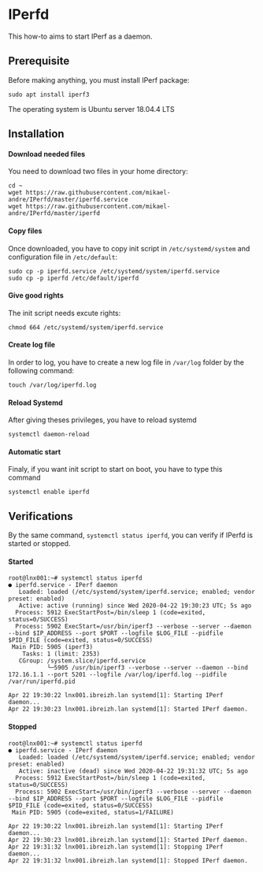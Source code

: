 # IPerfd
This how-to aims to start IPerf as a daemon.
## Prerequisite
Before making anything, you must install IPerf package:
```
sudo apt install iperf3
```

The operating system is Ubuntu server 18.04.4 LTS
## Installation
#### Download needed files
You need to download two files in your home directory:
```
cd ~
wget https://raw.githubusercontent.com/mikael-andre/IPerfd/master/iperfd.service
wget https://raw.githubusercontent.com/mikael-andre/IPerfd/master/iperfd
```
#### Copy files
Once downloaded, you have to copy init script in `/etc/systemd/system` and configuration file in `/etc/default`:
```
sudo cp -p iperfd.service /etc/systemd/system/iperfd.service
sudo cp -p iperfd /etc/default/iperfd
```
#### Give good rights
The init script needs excute rights:
```
chmod 664 /etc/systemd/system/iperfd.service 
```
#### Create log file
In order to log, you have to create a new log file in `/var/log` folder by the following command:
```
touch /var/log/iperfd.log
```
#### Reload Systemd
After giving theses privileges, you have to reload systemd
```
systemctl daemon-reload
```
#### Automatic start
Finaly, if you want init script to start on boot, you have to type this command
```
systemctl enable iperfd
```
## Verifications
By the same command, `systemctl status iperfd`, you can verify if IPerfd is started or stopped.
#### Started
```
root@lnx001:~# systemctl status iperfd
● iperfd.service - IPerf daemon
   Loaded: loaded (/etc/systemd/system/iperfd.service; enabled; vendor preset: enabled)
   Active: active (running) since Wed 2020-04-22 19:30:23 UTC; 5s ago
  Process: 5912 ExecStartPost=/bin/sleep 1 (code=exited, status=0/SUCCESS)
  Process: 5902 ExecStart=/usr/bin/iperf3 --verbose --server --daemon --bind $IP_ADDRESS --port $PORT --logfile $LOG_FILE --pidfile $PID_FILE (code=exited, status=0/SUCCESS)
 Main PID: 5905 (iperf3)
    Tasks: 1 (limit: 2353)
   CGroup: /system.slice/iperfd.service
           └─5905 /usr/bin/iperf3 --verbose --server --daemon --bind 172.16.1.1 --port 5201 --logfile /var/log/iperfd.log --pidfile /var/run/iperfd.pid

Apr 22 19:30:22 lnx001.ibreizh.lan systemd[1]: Starting IPerf daemon...
Apr 22 19:30:23 lnx001.ibreizh.lan systemd[1]: Started IPerf daemon.
```
#### Stopped
```
root@lnx001:~# systemctl status iperfd
● iperfd.service - IPerf daemon
   Loaded: loaded (/etc/systemd/system/iperfd.service; enabled; vendor preset: enabled)
   Active: inactive (dead) since Wed 2020-04-22 19:31:32 UTC; 5s ago
  Process: 5912 ExecStartPost=/bin/sleep 1 (code=exited, status=0/SUCCESS)
  Process: 5902 ExecStart=/usr/bin/iperf3 --verbose --server --daemon --bind $IP_ADDRESS --port $PORT --logfile $LOG_FILE --pidfile $PID_FILE (code=exited, status=0/SUCCESS)
 Main PID: 5905 (code=exited, status=1/FAILURE)

Apr 22 19:30:22 lnx001.ibreizh.lan systemd[1]: Starting IPerf daemon...
Apr 22 19:30:23 lnx001.ibreizh.lan systemd[1]: Started IPerf daemon.
Apr 22 19:31:32 lnx001.ibreizh.lan systemd[1]: Stopping IPerf daemon...
Apr 22 19:31:32 lnx001.ibreizh.lan systemd[1]: Stopped IPerf daemon.
```
